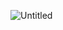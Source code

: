 ![Untitled](https://user-images.githubusercontent.com/88290587/169665511-1922b9f7-fe14-4a44-a689-8f71dafb7f29.png)
